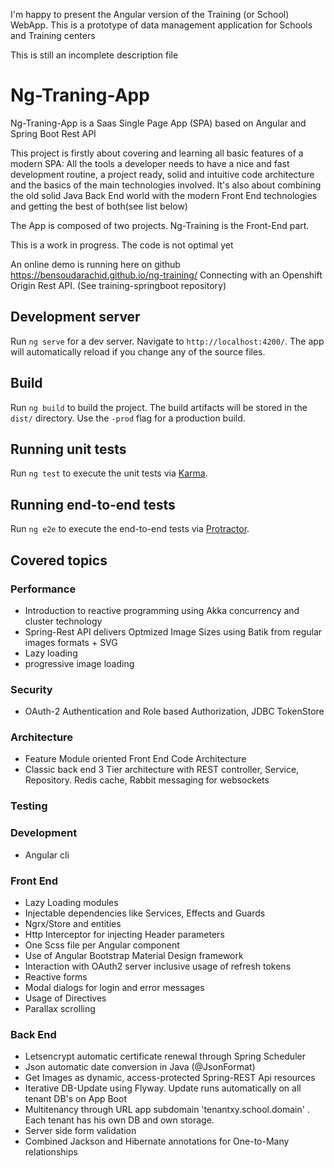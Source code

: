 I'm happy to present the Angular version of the Training (or School) WebApp. This is a prototype of data management application for Schools and Training centers

This is still an incomplete description file

# Ng-Traning-App

Ng-Traning-App is a Saas Single Page App (SPA) based on Angular and Spring Boot Rest API

This project is firstly about covering and learning all basic features of a modern SPA: All the tools a developer needs to have a nice and fast development routine, a project ready, solid and intuitive code architecture and the basics of the main technologies involved. It's also about combining the old solid Java Back End world with the modern Front End technologies and getting the best of both(see list below)

The App is composed of two projects. Ng-Training is the Front-End part.

This is a work in progress. The code is not optimal yet

An online demo is running here on github https://bensoudarachid.github.io/ng-training/
Connecting with an Openshift Origin Rest API. (See training-springboot repository)

## Development server

Run `ng serve` for a dev server. Navigate to `http://localhost:4200/`. The app will automatically reload if you change any of the source files.

## Build

Run `ng build` to build the project. The build artifacts will be stored in the `dist/` directory. Use the `-prod` flag for a production build.

## Running unit tests

Run `ng test` to execute the unit tests via [Karma](https://karma-runner.github.io).

## Running end-to-end tests

Run `ng e2e` to execute the end-to-end tests via [Protractor](http://www.protractortest.org/).




## Covered topics

### Performance
- Introduction to reactive programming using Akka concurrency and cluster technology
- Spring-Rest API delivers Optmized Image Sizes using Batik from regular images formats + SVG
- Lazy loading
- progressive image loading

### Security
- OAuth-2 Authentication and Role based Authorization, JDBC TokenStore

### Architecture
- Feature Module oriented Front End Code Architecture
- Classic back end 3 Tier architecture with REST controller, Service, Repository. Redis cache, Rabbit messaging for websockets
 
### Testing
 

### Development
- Angular cli 

### Front End
- Lazy Loading modules
- Injectable dependencies like Services, Effects and Guards
- Ngrx/Store and entities
- Http Interceptor for injecting Header parameters
- One Scss file per Angular component
- Use of Angular Bootstrap Material Design framework
- Interaction with OAuth2 server inclusive usage of refresh tokens
- Reactive forms
- Modal dialogs for login and error messages
- Usage of Directives
- Parallax scrolling
 
 
### Back End
- Letsencrypt automatic certificate renewal through Spring Scheduler
- Json automatic date conversion in Java (@JsonFormat)
- Get Images as dynamic, access-protected Spring-REST Api resources
- Iterative DB-Update using Flyway. Update runs automatically on all tenant DB's on App Boot 
- Multitenancy through URL app subdomain 'tenantxy.school.domain' . Each tenant has his own DB and own storage. 
- Server side form validation
- Combined Jackson and Hibernate annotations for One-to-Many relationships
 
 